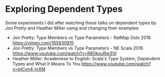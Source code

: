 # Exploring Dependent Types

Some experiments I did after watching these talks on dependent types
by Jon Pretty and Heather Miller using and changing their examples:

- Jon Pretty: Type Members vs Type Parameters - flatMap Oslo 2016
  https://vimeo.com/165930815
- Jon Pretty: Type Members vs Type Parameters - NE Scala 2016 
  https://www.youtube.com/watch?v=R8GksuRw3VI
- Heather Miller: Academese to English: Scala's Type System, Dependent Types and What It Means To You
  https://www.youtube.com/watch?v=ptCvn4-lyXM
